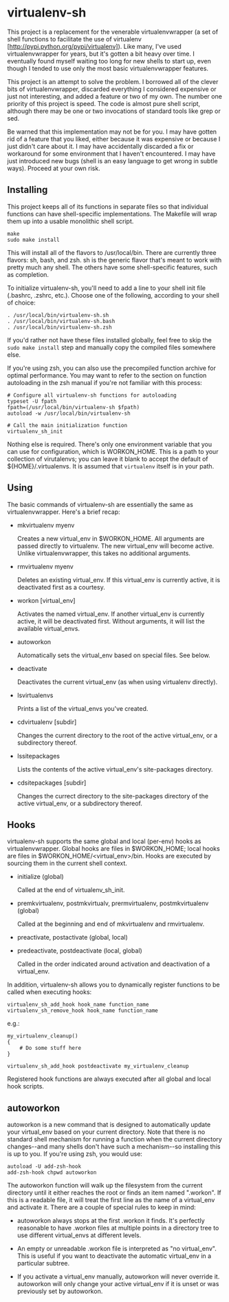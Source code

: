 virtualenv-sh
=============

This project is a replacement for the venerable virtualenvwrapper (a set of
shell functions to facilitate the use of virtualenv
[http://pypi.python.org/pypi/virtualenv]). Like many, I've used
virtualenvwrapper for years, but it's gotten a bit heavy over time. I
eventually found myself waiting too long for new shells to start up, even
though I tended to use only the most basic virtualenvwrapper features.

This project is an attempt to solve the problem. I borrowed all of the clever
bits of virtualenvwrapper, discarded everything I considered expensive or just
not interesting, and added a feature or two of my own. The number one priority
of this project is speed. The code is almost pure shell script, although there
may be one or two invocations of standard tools like grep or sed.

Be warned that this implementation may not be for you. I may have gotten rid
of a feature that you liked, either because it was expensive or because I just
didn't care about it. I may have accidentally discarded a fix or workaround
for some environment that I haven't encountered. I may have just introduced
new bugs (shell is an easy language to get wrong in subtle ways). Proceed at
your own risk.


Installing
----------

This project keeps all of its functions in separate files so that individual
functions can have shell-specific implementations. The Makefile will wrap them
up into a usable monolithic shell script.

    make
    sudo make install

This will install all of the flavors to /usr/local/bin. There are currently
three flavors: sh, bash, and zsh. sh is the generic flavor that's meant to
work with pretty much any shell. The others have some shell-specific features,
such as completion.

To initialize virtualenv-sh, you'll need to add a line to your shell init file
(.bashrc, .zshrc, etc.). Choose one of the following, according to your shell
of choice:

    . /usr/local/bin/virtualenv-sh.sh
    . /usr/local/bin/virtualenv-sh.bash
    . /usr/local/bin/virtualenv-sh.zsh

If you'd rather not have these files installed globally, feel free to skip the
`sudo make install` step and manually copy the compiled files somewhere else.

If you're using zsh, you can also use the precompiled function archive for
optimal performance. You may want to refer to the section on function
autoloading in the zsh manual if you're not familiar with this process:

    # Configure all virtualenv-sh functions for autoloading
    typeset -U fpath
    fpath=(/usr/local/bin/virtualenv-sh $fpath)
    autoload -w /usr/local/bin/virtualenv-sh

    # Call the main initialization function
    virtualenv_sh_init

Nothing else is required. There's only one environment variable that you can
use for configuration, which is WORKON\_HOME. This is a path to your
collection of virutalenvs; you can leave it blank to accept the default of
${HOME}/.virtualenvs. It is assumed that `virtualenv` itself is in your path.


Using
-----

The basic commands of virtualenv-sh are essentially the same as
virtualenvwrapper. Here's a brief recap:

  * mkvirtualenv myenv

    Creates a new virtual\_env in $WORKON\_HOME. All arguments are passed
    directly to virtualenv. The new virtual\_env will become active. Unlike
    virtualenvwrapper, this takes no additional arguments.

  * rmvirtualenv myenv

    Deletes an existing virtual\_env. If this virtual\_env is currently active,
    it is deactivated first as a courtesy.

  * workon [virtual\_env]

    Activates the named virtual\_env. If another virtual\_env is currently
    active, it will be deactivated first. Without arguments, it will list the
    available virtual\_envs.

  * autoworkon

    Automatically sets the virtual\_env based on special files. See below.

  * deactivate

    Deactivates the current virtual\_env (as when using virtualenv directly).

  * lsvirtualenvs

    Prints a list of the virtual\_envs you've created.

  * cdvirtualenv [subdir]

    Changes the current directory to the root of the active virtual\_env, or a
    subdirectory thereof.

  * lssitepackages

    Lists the contents of the active virtual\_env's site-packages directory.

  * cdsitepackages [subdir]

    Changes the currect directory to the site-packages directory of the active
    virtual\_env, or a subdirectory thereof.


Hooks
-----

virtualenv-sh supports the same global and local (per-env) hooks as
virtualenvwrapper. Global hooks are files in $WORKON\_HOME; local hooks are
files in $WORKON\_HOME/&lt;virtual\_env&gt;/bin. Hooks are executed by
sourcing them in the current shell context.

  * initialize (global)

    Called at the end of virtualenv\_sh\_init.

  * premkvirtualenv, postmkvirtualv, prermvirtualenv, postmkvirtualenv (global)

    Called at the beginning and end of mkvirtualenv and rmvirtualenv.

  * preactivate, postactivate (global, local)
  * predeactivate, postdeactivate (local, global)

    Called in the order indicated around activation and deactivation of a
    virtual\_env.

In addition, virtualenv-sh allows you to dynamically register functions to be
called when executing hooks:

    virtualenv_sh_add_hook hook_name function_name
    virtualenv_sh_remove_hook hook_name function_name

e.g.:

    my_virtualenv_cleanup()
    {
        # Do some stuff here
    }

    virtualenv_sh_add_hook postdeactivate my_virtualenv_cleanup

Registered hook functions are always executed after all global and local hook
scripts.


autoworkon
----------

autoworkon is a new command that is designed to automatically update your
virtual\_env based on your current directory. Note that there is no standard
shell mechanism for running a function when the current directory changes--and
many shells don't have such a mechanism--so installing this is up to you. If
you're using zsh, you would use:

    autoload -U add-zsh-hook
    add-zsh-hook chpwd autoworkon

The autoworkon function will walk up the filesystem from the current directory
until it either reaches the root or finds an item named ".workon". If this is
a readable file, it will treat the first line as the name of a virtual\_env
and activate it. There are a couple of special rules to keep in mind:

  * autoworkon always stops at the first .workon it finds. It's perfectly
    reasonable to have .workon files at multiple points in a directory tree to
    use different virtual\_envs at different levels.

  * An empty or unreadable .workon file is interpreted as "no virtual\_env".
    This is useful if you want to deactivate the automatic virtual\_env in a
    particular subtree.

  * If you activate a virtual\_env manually, autoworkon will never override
    it. autoworkon will only change your active virtual\_env if it is unset or
    was previously set by autoworkon.
